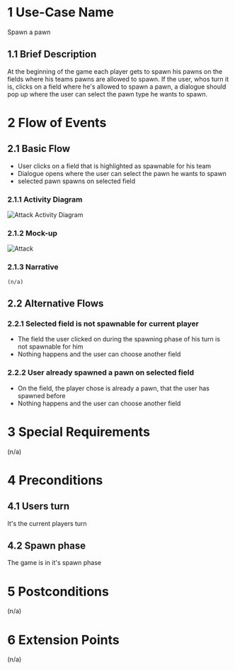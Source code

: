 # 1 Use-Case Name

Spawn a pawn

## 1.1 Brief Description

At the beginning of the game each player gets to spawn his pawns on the fields where his teams pawns are allowed to spawn. If the user, whos turn it is, clicks on a field where he's allowed to spawn a pawn, a dialogue should pop up where the user can select the pawn type he wants to spawn.

# 2 Flow of Events

## 2.1 Basic Flow

* User clicks on a field that is highlighted as spawnable for his team
* Dialogue opens where the user can select the pawn he wants to spawn
* selected pawn spawns on selected field

### 2.1.1 Activity Diagram

![Attack Activity Diagram](https://raw.githubusercontent.com/steiditi/Spybot-Reloaded-Doc/0a0563903812f3ca8e95161bbbe68eb69a09b598/UseCases/Attack/ActivityDiagram.svg)

### 2.1.2 Mock-up

![Attack](https://raw.githubusercontent.com/steiditi/Spybot-Reloaded-Doc/aee3231d385e4de7a009efe2e4497b0615e82e92/UseCases/Attack/MockUp.svg)

### 2.1.3 Narrative

```
(n/a)
```

## 2.2 Alternative Flows

### 2.2.1 Selected field is not spawnable for current player

* The field the user clicked on during the spawning phase of his turn is not spawnable for him
* Nothing happens and the user can choose another field

### 2.2.2 User already spawned a pawn on selected field

* On the field, the player chose is already a pawn, that the user has spawned before
* Nothing happens and the user can choose another field

# 3 Special Requirements

(n/a)

# 4 Preconditions

## 4.1 Users turn

It's the current players turn

## 4.2 Spawn phase

The game is in it's spawn phase

# 5 Postconditions

(n/a)

# 6 Extension Points

(n/a)